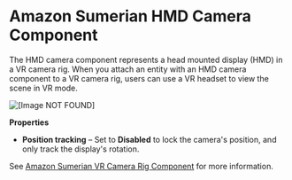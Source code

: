 # Amazon Sumerian HMD Camera Component<a name="entities-hmdcamera"></a>

The HMD camera component represents a head mounted display \(HMD\) in a VR camera rig\. When you attach an entity with an HMD camera component to a VR camera rig, users can use a VR headset to view the scene in VR mode\.

![\[Image NOT FOUND\]](http://docs.aws.amazon.com/sumerian/latest/userguide/images/components-hmd.png)

**Properties**
+ **Position tracking** – Set to **Disabled** to lock the camera's position, and only track the display's rotation\.

See [Amazon Sumerian VR Camera Rig Component](entities-vrcamerarig.md) for more information\.